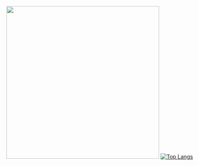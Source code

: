 
  <a href="https://github.com/fekenzofugi"><img width="400px" src="http://github-readme-streak-stats.herokuapp.com/?user=fekenzofugi&theme=dark&date_format=M%20j%5B%2C%20Y%5D&ring=ff3068&fire=ff3068&sideNums=ff3068"></a>
[![Top Langs](https://github-readme-stats.vercel.app/api/top-langs/?username=fekenzofugi&layout=donut&theme=dark)](https://github.com/anuraghazra/github-readme-stats)

